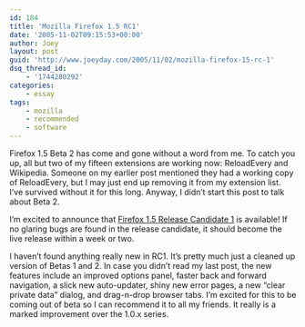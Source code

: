 ```yaml
---
id: 184
title: 'Mozilla Firefox 1.5 RC1'
date: '2005-11-02T09:15:53+00:00'
author: Joey
layout: post
guid: 'http://www.joeyday.com/2005/11/02/mozilla-firefox-15-rc-1'
dsq_thread_id:
    - '1744280292'
categories:
    - essay
tags:
    - mozilla
    - recommended
    - software
---
```


Firefox 1.5 Beta 2 has come and gone without a word from me. To catch you up, all but two of my fifteen extensions are working now: ReloadEvery and Wikipedia. Someone on my earlier post mentioned they had a working copy of ReloadEvery, but I may just end up removing it from my extension list. I’ve survived without it for this long. Anyway, I didn’t start this post to talk about Beta 2.

I’m excited to announce that [Firefox 1.5 Release Candidate 1](http://www.mozilla.org/projects/firefox/) is available! If no glaring bugs are found in the release candidate, it should become the live release within a week or two.

I haven’t found anything really new in RC1. It’s pretty much just a cleaned up version of Betas 1 and 2. In case you didn’t read my last post, the new features include an improved options panel, faster back and forward navigation, a slick new auto-updater, shiny new error pages, a new “clear private data” dialog, and drag-n-drop browser tabs. I’m excited for this to be coming out of beta so I can recommend it to all my friends. It really is a marked improvement over the 1.0.x series.